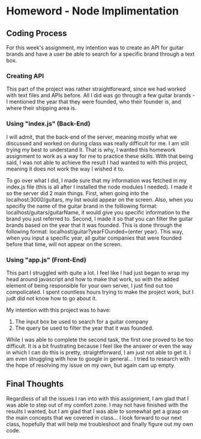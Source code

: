 # Homeword - Node Implimentation

## Coding Process

For this week's assignment, my intention was to create an API for guitar brands and have a user be able to search for a specific brand through a text box. 

### Creating API

This part of the project was rather straightforward, since we had worked with text files and APIs before. All I did was go through a few guitar brands - I mentioned the year that they were founded, who their founder is, and where their shipping area is. 

### Using "index.js" (Back-End)

I will admit, that the back-end of the server, meaning mostly what we discussed and worked on during class was really difficult for me. I am still trying my best to understand it. That is why, I wanted this homework assignment to work as a way for me to practice these skills. With that being said, I was not able to achieve the result I had wanted to with this project, meaning it does not work the way I wished it to. 

To go over what I did, I made sure that my information was fetched in my index.js file (this is all after I installed the node modules I needed). I made it so the server did 2 main things. First, when going into the localhost:3000/guitars, my list would appear on the screen. Also, when you specifiy the name of the guitar brand in the folllowing format: localhost/guitars/guitarName, it would give you specific information to the brand you just referred to. Second, I made it so that you can filter the guitar brands based on the year that it was founded. This is done through the following format: localhost/guitar?yearFOunded=(enter year). This way, when you input a specific year, all guitar companies that were founded before that time, will not appear on the screen.

### Using "app.js" (Front-End)

This part I struggled with quite a lot. I feel like I had just began to wrap my head around javascript and how to make that work, so with the added element of being responsible for your own server, I just find out too compolicated. I spent countless hours trying to make the project work, but I judt did not know how to go about it. 

My intention with this project was to have:
1. The input box be used to search for a guitar company
2. The query be used to filter the year that it was founded.

While I was able to complete the second task, the first one proved to be too difficult. It is a bit frustrating because I feel like the answer or even the way in which I can do this is pretty, straightforward, I am just not able to get it. I am even struggling with how to google in general... I tried to research with the hope of resolving my issue on my own, but again cam up empty.

## Final Thoughts

Regardless of all the issues I ran into with this assignment, I am glad that I was able to step out of my comfort zone. I may not have finished with the results I wanted, but I am glad that I was able to somewhat get a grasp on the main concepts that we covered in class... I look forward to our next class, hopefully that will help me troubleshoot and finally figure out my own code. 
